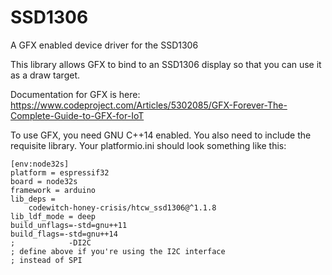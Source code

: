 # SSD1306

A GFX enabled device driver for the SSD1306

This library allows GFX to bind to an SSD1306 display so that you can use it as a draw target.

Documentation for GFX is here: https://www.codeproject.com/Articles/5302085/GFX-Forever-The-Complete-Guide-to-GFX-for-IoT

To use GFX, you need GNU C++14 enabled. You also need to include the requisite library. Your platformio.ini should look something like this:

```
[env:node32s]
platform = espressif32
board = node32s
framework = arduino
lib_deps = 
	codewitch-honey-crisis/htcw_ssd1306@^1.1.8
lib_ldf_mode = deep
build_unflags=-std=gnu++11
build_flags=-std=gnu++14
;            -DI2C 
; define above if you're using the I2C interface
; instead of SPI
```